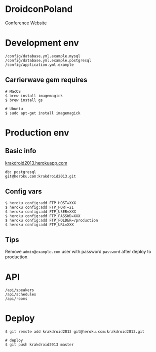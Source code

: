 # DroidconPoland

Conference Website


# Development env

    /config/database.yml.example.mysql
    /config/database.yml.example.postgresql
    /config/application.yml.example


## Carrierwave gem requires

    # MacOS
    $ brew install imagemagick
    $ brew install gs

    # Ubuntu
    $ sudo apt-get install imagemagick


# Production env

## Basic info

[krakdroid2013.herokuapp.com](http://krakdroid2013.herokuapp.com)

    db: postgresql
    git@heroku.com:krakdroid2013.git

## Config vars

    $ heroku config:add FTP_HOST=XXX
    $ heroku config:add FTP_PORT=21
    $ heroku config:add FTP_USER=XXX
    $ heroku config:add FTP_PASSWD=XXX
    $ heroku config:add FTP_FOLDER=/production
    $ heroku config:add FTP_URL=XXX


## Tips

Remove `admin@example.com` user with password `password` after deploy to production.


# API

    /api/speakers
    /api/schedules
    /api/rooms


# Deploy

    $ git remote add krakdroid2013 git@heroku.com:krakdroid2013.git

    # deploy
    $ git push krakdroid2013 master
